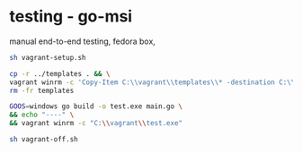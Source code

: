 # testing - go-msi

manual end-to-end testing, fedora box,

```sh
sh vagrant-setup.sh

cp -r ../templates . && \
vagrant winrm -c 'Copy-Item C:\\vagrant\\templates\\* -destination C:\\go-msi\\templates\\ -recurse -Force' && \
rm -fr templates

GOOS=windows go build -o test.exe main.go \
&& echo "----" \
&& vagrant winrm -c "C:\\vagrant\\test.exe"

sh vagrant-off.sh
```
